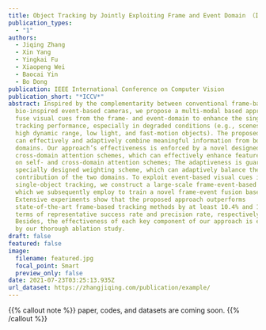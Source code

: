 ```yaml
---
title: Object Tracking by Jointly Exploiting Frame and Event Domain （ICCV 2021）
publication_types:
  - "1"
authors:
  - Jiqing Zhang
  - Xin Yang
  - Yingkai Fu
  - Xiaopeng Wei
  - Baocai Yin
  - Bo Dong
publication: IEEE International Conference on Computer Vision
publication_short: "*ICCV*"
abstract: Inspired by the complementarity between conventional frame-based and
  bio-inspired event-based cameras, we propose a multi-modal based approach to
  fuse visual cues from the frame- and event-domain to enhance the single object
  tracking performance, especially in degraded conditions (e.g., scenes with
  high dynamic range, low light, and fast-motion objects). The proposed approach
  can effectively and adaptively combine meaningful information from both
  domains. Our approach’s effectiveness is enforced by a novel designed
  cross-domain attention schemes, which can effectively enhance features based
  on self- and cross-domain attention schemes; The adaptiveness is guarded by a
  specially designed weighting scheme, which can adaptively balance the
  contribution of the two domains. To exploit event-based visual cues in
  single-object tracking, we construct a large-scale frame-event-based dataset,
  which we subsequently employ to train a novel frame-event fusion based model.
  Extensive experiments show that the proposed approach outperforms
  state-of-the-art frame-based tracking methods by at least 10.4% and 11.9% in
  terms of representative success rate and precision rate, respectively.
  Besides, the effectiveness of each key component of our approach is evidenced
  by our thorough ablation study.
draft: false
featured: false
image:
  filename: featured.jpg
  focal_point: Smart
  preview_only: false
date: 2021-07-23T03:25:13.935Z
url_dataset: https://zhangjiqing.com/publication/example/
---
```

{{% callout note %}}
paper, codes, and datasets are coming soon.
{{% /callout %}}
